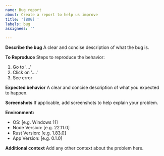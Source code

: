 ```yaml
---
name: Bug report
about: Create a report to help us improve
title: '[BUG] '
labels: bug
assignees: ''

---
```


**Describe the bug**
A clear and concise description of what the bug is.

**To Reproduce**
Steps to reproduce the behavior:
1. Go to '...'
2. Click on '....'
3. See error

**Expected behavior**
A clear and concise description of what you expected to happen.

**Screenshots**
If applicable, add screenshots to help explain your problem.

**Environment:**
 - OS: [e.g. Windows 11]
 - Node Version: [e.g. 22.11.0]
 - Rust Version: [e.g. 1.83.0]
 - App Version: [e.g. 0.1.0]

**Additional context**
Add any other context about the problem here.